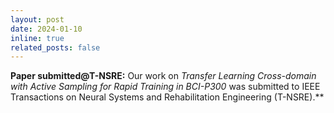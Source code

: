 ```yaml
---
layout: post
date: 2024-01-10 
inline: true
related_posts: false
---
```


**Paper submitted@T-NSRE:** Our work on *Transfer Learning Cross-domain with Active Sampling for Rapid Training in BCI-P300* was submitted to IEEE Transactions on Neural Systems and Rehabilitation Engineering (T-NSRE).**